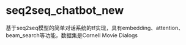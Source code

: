 # seq2seq_chatbot_new
基于seq2seq模型的简单对话系统的tf实现，具有embedding、attention、beam_search等功能，数据集是Cornell Movie Dialogs
